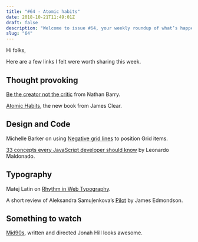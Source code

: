 ```yaml
---
title: "#64 - Atomic habits"
date: 2018-10-21T11:49:01Z
draft: false
description: "Welcome to issue #64, your weekly roundup of what’s happening in design, code and typography."
slug: "64"
---
```


Hi folks,

Here are a few links I felt were worth sharing this week.

## Thought provoking

[Be the creator not the critic](http://nathanbarry.com/critic/) from Nathan Barry.

[Atomic Habits](https://jamesclear.com/atomic-habits), the new book from James Clear.

## Design and Code

Michelle Barker on using [Negative grid lines](https://css-irl.info/negative-grid-lines/) to position Grid items.

[33 concepts every JavaScript developer should know](https://github.com/leonardomso/33-js-concepts/blob/master/README.md) by Leonardo Maldonado.

## Typography

Matej Latin on [Rhythm in Web Typography](https://betterwebtype.com/rhythm-in-web-typography).

A short review of Aleksandra Samuļenkova’s [Pilot](https://typographica.org/typeface-reviews/pilot/) by James Edmondson.

## Something to watch

[Mid90s](https://www.youtube.com/watch?v=Igfhy3Q5CeI), written and directed Jonah Hill looks awesome.
